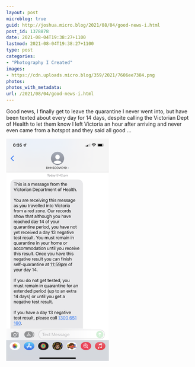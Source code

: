 ```yaml
---
layout: post
microblog: true
guid: http://joshua.micro.blog/2021/08/04/good-news-i.html
post_id: 1378878
date: 2021-08-04T19:38:27+1100
lastmod: 2021-08-04T19:38:27+1100
type: post
categories:
- "Photography I Created"
images:
- https://cdn.uploads.micro.blog/359/2021/7606ee7384.png
photos:
photos_with_metadata:
url: /2021/08/04/good-news-i.html
---
```

Good news, I finally get to leave the quarantine I never went into, but have been texted about every day for 14 days, despite calling the Victorian Dept of Health to let them know I left Victoria an hour after arriving and never even came from a hotspot and they said all good …

<img src="uploads/2021/7606ee7384.png" width="277" height="600" alt="" />
